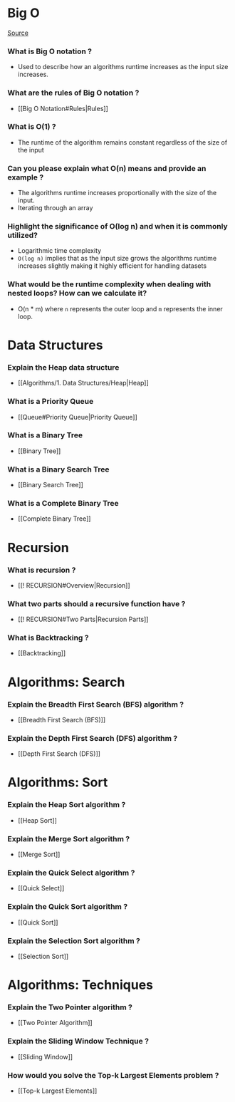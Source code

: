 # Big O
[Source](https://www.geeksforgeeks.org/big-o-notation-interview-questions-answers/)
### What is Big O notation ?
- Used to describe how an algorithms runtime increases as the input size increases.

### What are the rules of Big O notation ?
- [[Big O Notation#Rules|Rules]]

### What is O(1) ?
- The runtime of the algorithm remains constant regardless of the size of the input

### Can you please explain what O(n) means and provide an example ?
- The algorithms runtime increases proportionally with the size of the input.
- Iterating through an array

### Highlight the significance of O(log n) and when it is commonly utilized?
- Logarithmic time complexity
- `O(log n)` implies that as the input size grows the algorithms runtime increases slightly making it highly efficient for handling datasets

### What would be the runtime complexity when dealing with nested loops? How can we calculate it?
- O(n * m) where `n` represents the outer loop and `m` represents the inner loop.

# Data Structures

### Explain the Heap data structure
- [[Algorithms/1. Data Structures/Heap|Heap]]

### What is a Priority Queue
- [[Queue#Priority Queue|Priority Queue]]

### What is a Binary Tree
- [[Binary Tree]]

### What is a Binary Search Tree
- [[Binary Search Tree]]

### What is a Complete Binary Tree
- [[Complete Binary Tree]]


# Recursion
### What is recursion ?
- [[! RECURSION#Overview|Recursion]]

### What two parts should a recursive function have ?
- [[! RECURSION#Two Parts|Recursion Parts]]

### What is Backtracking ?
- [[Backtracking]]


# Algorithms: Search
### Explain the Breadth First Search (BFS) algorithm ?
- [[Breadth First Search (BFS)]]

### Explain the Depth First Search (DFS) algorithm ?
- [[Depth First Search (DFS)]]

# Algorithms: Sort
### Explain the Heap Sort algorithm ?
- [[Heap Sort]]

### Explain the Merge Sort algorithm ?
- [[Merge Sort]]

### Explain the Quick Select algorithm ?
- [[Quick Select]]

### Explain the Quick Sort algorithm ?
- [[Quick Sort]]

### Explain the Selection Sort algorithm ?
- [[Selection Sort]]

# Algorithms: Techniques
### Explain the Two Pointer algorithm ?
- [[Two Pointer Algorithm]]

### Explain the Sliding Window Technique ?
- [[Sliding Window]]

### How would you solve the Top-k Largest Elements problem ?
- [[Top-k Largest Elements]]
